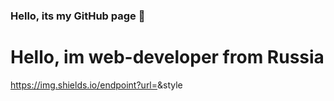 ### Hello, its my GitHub page 👋

# Hello, im web-developer from Russia

https://img.shields.io/endpoint?url=<URL>&style<STYLE>
